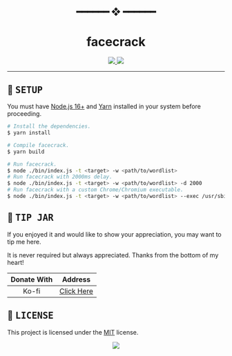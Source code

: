 <!---
this readme sucks
--->

<h2 align="center"> ━━━━━━  ❖  ━━━━━━ </h2>

<!--- TITLE --->
<h1 align="center"> facecrack </h1>

<!--- DESCRIPTION --->
<div align="center">
   <p></p>
   <a href="https://github.com/janleigh/facecrack/network/members">
      <img src="https://img.shields.io/github/forks/janleigh/facecrack?color=f7be95&labelColor=1E1E28&style=for-the-badge">
   </a>
   <a href="https://github.com/janleigh/facecrack/stargazers">
      <img src="https://img.shields.io/github/stars/janleigh/facecrack?color=C9CBFF&labelColor=1E1E28&style=for-the-badge">
   </a>
   <br>
</div>

---

## :wrench: <samp>SETUP</samp>

   You must have [Node.js 16+](https://nodejs.org/en/) and [Yarn](https://yarnpkg.com/) installed in your system before proceeding.

   ```sh
   # Install the dependencies.
   $ yarn install

   # Compile facecrack.
   $ yarn build

   # Run facecrack.
   $ node ./bin/index.js -t <target> -w <path/to/wordlist>
   # Run facecrack with 2000ms delay.
   $ node ./bin/index.js -t <target> -w <path/to/wordlist> -d 2000
   # Run facecrack with a custom Chrome/Chromium executable.
   $ node ./bin/index.js -t <target> -w <path/to/wordlist> --exec /usr/sbin/google-chrome-stable
   ```

## :money_with_wings: <samp>TIP JAR</samp>

   If you enjoyed it and would like to show your appreciation, you may want to tip me here.

   It is never required but always appreciated. Thanks from the bottom of my heart!

   |  Donate With  |                      Address                       |
   | :-----------: | :------------------------------------------------: |
   |     Ko-fi     |     [Click Here](https://ko-fi.com/M4M272EAY)      |


<!--- LICENSE --->
## :scroll: <samp>LICENSE</samp>
   This project is licensed under the [MIT](https://github.com/janleigh/facecrack/blob/master/.github/LICENSE.md) license.

<p align="center">
   <img src="https://raw.githubusercontent.com/catppuccin/catppuccin/main/assets/footers/gray0_ctp_on_line.svg?sanitize=true"/>
</p>
